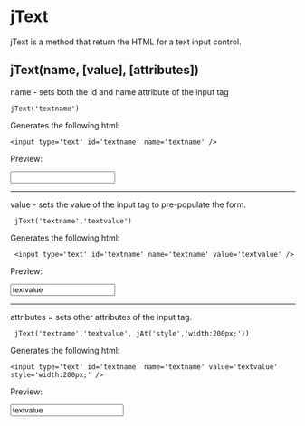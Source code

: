# jText

jText is a method that return the HTML for a text input control.

## jText(name, [value], [attributes]) 

name - sets both the id and name attribute of the input tag

    jText('textname')
    
Generates the following html:
    
    <input type='text' id='textname' name='textname' />
    
Preview:

<input type='text' id='textname' name='textname' />

<hr />

value - sets the value of the input tag to pre-populate the form.

     jText('textname','textvalue')
     
Generates the following html:

     <input type='text' id='textname' name='textname' value='textvalue' />
     
Preview:

<input type='text' id='textname' name='textname' value='textvalue' />

<hr />

attributes = sets other attributes of the input tag.

     jText('textname','textvalue', jAt('style','width:200px;'))
     
Generates the following html:

    <input type='text' id='textname' name='textname' value='textvalue' style='width:200px;' />

Preview:

<input type='text' id='textname' name='textname' value='textvalue' style='width:200px;' />



